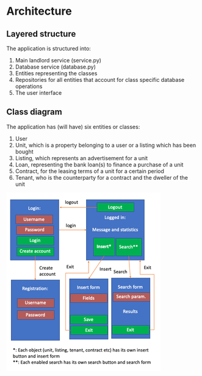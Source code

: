 # Architecture
## Layered structure

The application is structured into:
1. Main landlord service (service.py)
2. Database service (database.py)
3. Entities representing the classes
4. Repositories for all entities that account for class specific database operations
5. The user interface

## Class diagram

The application has (will have) six entities or classes:
1. User
2. Unit, which is a property belonging to a user or a listing which has been bought
3. Listing, which represents an advertisement for a unit 
4. Loan, representing the bank loan(s) to finance a purchase of a unit
5. Contract, for the leasing terms of a unit for a certain period
6. Tenant, who is the counterparty for a contract and the dweller of the unit

<img src="https://raw.githubusercontent.com/miikara/landlord/master/documentation/pictures/ui.png">